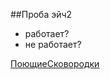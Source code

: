 ##Проба эйч2
- работает?
- не работает?

[ПоющиеСковородки](http://cigarboxguitars.ru/shop.html "Магазин дорогих самоделок")



